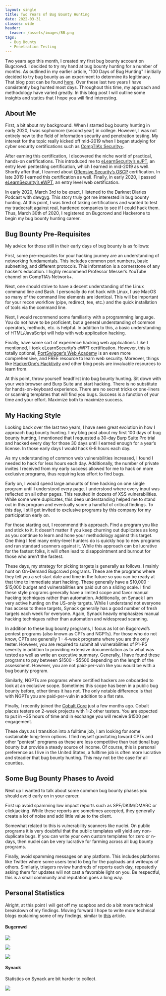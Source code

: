 ```yaml
---
layout: single
title: Two Years of Bug Bounty Hunting
date: 2022-03-31
classes: wide
header:
  teaser: /assets/images/BB.png
tags:
  - Bug Bounty
  - Penetration Testing
--- 
```


Two years ago this month, I created my first bug bounty account on Bugcrowd. I decided to try my hand at bug bounty hunting for a number of months. As outlined in my earlier article, "100 Days of Bug Hunting" I initially decided to try bug bounty as an experiment to determine its legitimacy. That blog post can be found [here](https://cinzinga.com/Bug-Bounty/). Over these last two years I have consistently bug hunted most days. Throughout this time, my approach and methodology have varied greatly. In this blog post I will outline some insights and statics that I hope you will find interesting.

## About Me

First, a bit about my background. When I started bug bounty hunting in early 2020, I was sophomore (second year) in college. However, I was not entirely new to the field of information security and penetration testing. My interest for the topic really kicked off mid-2019 when I began studying for cyber security certifications such as [CompTIA’s Security+](https://www.comptia.org/certifications/security). 

After earning this certification, I discovered the niche world of practical, hands-on certifications. This introduced me to [eLearnSecurity’s eJPT](https://elearnsecurity.com/product/ejpt-certification/), an entry level pentesting certification, which I earned in mid-2019 as well. Shortly after that, I learned about [Offensive Security’s OSCP](https://www.offensive-security.com/pwk-oscp/) certification. In late 2019 I earned this certification as well. Finally, in early 2020, I passed [eLearnSecurity’s eWPT](https://elearnsecurity.com/product/ewpt-certification/), an entry level web certification.

In early 2020, March 3rd to be exact, I listened to the Darknet Diaries Podcast with dawgyg. This story truly got me interested in bug bounty hunting. At this point, I was tired of taking certifications and wanted to test my tradecraft against real, hardened companies to see if I could hack them. Thus, March 30th of 2020, I registered on Bugcrowd and Hackerone to begin my bug bounty hunting career.

## Bug Bounty Pre-Requisites

My advice for those still in their early days of bug bounty is as follows:

First, some pre-requisites for your hacking journey are an understanding of networking fundamentals. This includes common port numbers, basic subnetting, and different protocols. This information is a cornerstone of any hacker’s education. I highly recommend Professor Messer’s YouTube channel on CompTIA’s Network+. 

Next, one should strive to have a decent understanding of the Linux command line and Bash. I personally do not hack with Linux, I use MacOS so many of the command line elements are identical. This will be important for your recon workflow (pipe, redirect, tee, etc.) and the quick installation of tools via the command line.

Next, I would recommend some familiarity with a programming language. You do not have to be proficient, but a general understanding of common operators, methods, etc. is helpful. In addition to this, a basic understanding of HTML/JavaScript will help with web application hacking.

Finally, have some sort of experience hacking web applications. Like I mentioned, I took eLearnSecurity’s eWPT certification. However, this is totally optional, [PortSwigger’s Web Academy](https://portswigger.net/web-security) is an even more comprehensive, and FREE resource to learn web security. Moreover, things like [HackerOne’s Hacktivity](hackerone.com/hacktivity) and other blog posts are invaluable resources to learn from.

At this point, throw yourself headfirst into bug bounty hunting. Sit down with your web browser and Burp Suite and start hacking. There is no substitute for hands-on-keyboard experience. There are no secret tricks or one-liners or scanning templates that will find you bugs. Success is a function of your time and your effort. Maximize both to maximize success.

## My Hacking Style

Looking back over the last two years, I have seen great evolution in how I approach bug bounty hunting. I my blog post about my first 100 days of bug bounty hunting, I mentioned that I requested a 30-day Burp Suite Pro trial and hacked every day for those 30 days until I earned enough for a year’s license. In those early days I would hack 6-8 hours each day. 

As my understanding of common web vulnerabilities increased, I found I needed to hack for less hours each day. Additionally, the number of private invites I received from my early success allowed for me to hack on more exclusive programs, thus requiring less effort to find bugs.

Early on, I would spend large amounts of time hacking on one single program until I understood every page. I understood where every input was reflected on all other pages. This resulted in dozens of XSS vulnerabilities. While some were duplicates, this deep understanding helped me to stand out in this program and eventually score a handful of critical findings. To this day, I still get invited to exclusive programs by this company for my participation early on.

For those starting out, I recommend this approach. Find a program you like and stick to it. It doesn’t matter if you keep churning out duplicates as long as you continue to learn and hone your methodology against this target. One thing I feel many entry-level hunters do is quickly hop to new programs and run standard scanners against it. While this approach can be lucrative for the fastest folks, it will often lead to disappointment and burnout for those who aren’t the fastest.

These days, my strategy for picking targets is generally as follows. I mainly hunt on On-Demand Bugcrowd programs. These are the programs where they tell you a set start date and time in the future so you can be ready at that time to immediate start hacking. These generally have a $10,000 - $15,000 budget and vulnerabilities are paid out on a sliding scale. I find these style programs generally have a limited scope and favor manual hacking techniques rather than automation. Additionally, on Synack I am very active hunting on the US-only targets. While I understand not everyone has access to these targets, Synack generally has a good number of fresh targets each week for everyone. Again, Synack heavily emphasizes manual hacking techniques rather than automation and widespread scanning.

In addition to these bug bounty programs, I focus as lot on Bugcrowd’s pentest programs (also known as CPTs and NGPTs). For those who do not know, CPTs are generally 1 - 4-week programs where you are the only tester. However, you are required to submit all vulnerabilities of P1-P5 severity in addition to providing extensive documentation as to what was tested as well as write an executive summary. Generally, I have found these programs to pay between $1500 - $5500 depending on the length of the assessment. However, you are not paid-per-vuln like you would be with a bug bounty program.

Similarly, NGPTs are programs where certified hackers are onboarded to look at an exclusive scope. Sometimes this scope has been in a public bug bounty before, other times it has not. The only notable difference is that with NGPTs you are paid-per-vuln in addition to a flat rate.

Finally, I recently joined the [Cobalt Core](https://www.cobalt.io/) just a few months ago. Cobalt places testers on 2-week projects with 1-2 other testers. You are expected to put in ~35 hours of time and in exchange you will receive $1500 per engagement.

These days as I transition into a fulltime job, I am looking for some sustainable long-term options. I find myself gravitating toward CPTs and other “pentest” programs as these are less competitive than traditional bug bounty but provide a steady source of income. Of course, this is personal preference as I live in the United States, a fulltime job is often more lucrative and steadier that bug bounty hunting. This may not be the case for all counties.

## Some Bug Bounty Phases to Avoid

Next up I wanted to talk about some common bug bounty phases you should avoid early on in your career. 

First up avoid spamming low impact reports such as SPF/DKIM/DMARC or clickjacking. While these reports are sometimes accepted, they generally create a lot of noise and add little value to the client.

Somewhat related to this is vulnerability scanners like nuclei. On public programs it is very doubtful that the public templates will yield any non-duplicate bugs. If you can write your own custom templates for zero or n-days, then nuclei can be very lucrative for farming across all bug bounty programs. 

Finally, avoid spamming messages on any platform. This includes platforms like Twitter where some users tend to beg for the payloads and writeups of others. Similarly, triagers review hundreds of reports each day, repeatedly asking them for updates will not cast a favorable light on you. Be respectful, this is a small community and reputation goes a long way.

## Personal Statistics

Alright, at this point I will get off my soapbox and do a bit more technical breakdown of my findings. Moving forward I hope to write more technical blogs explaining some of my findings, similar to [this](https://cinzinga.com/XXE-Case-Studies/) article.

#### Bugcrowd

![](/assets/images/2years/1.png)

![](/assets/images/2years/2.png)

![](/assets/images/2/years3.png)



#### Synack

Statistics on Synack are bit harder to collect.

![](/assets/images/2years/4.png)
